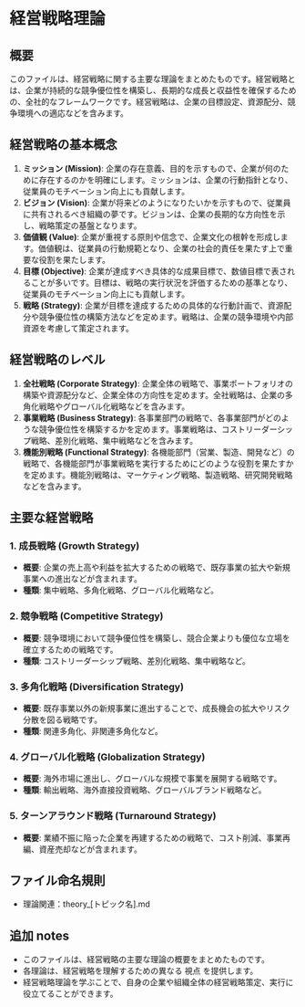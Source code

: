 # 経営戦略理論

## 概要
このファイルは、経営戦略に関する主要な理論をまとめたものです。経営戦略とは、企業が持続的な競争優位性を構築し、長期的な成長と収益性を確保するための、全社的なフレームワークです。経営戦略は、企業の目標設定、資源配分、競争環境への適応などを含みます。

## 経営戦略の基本概念

1. **ミッション (Mission)**: 企業の存在意義、目的を示すもので、企業が何のために存在するのかを明確にします。ミッションは、企業の行動指針となり、従業員のモチベーション向上にも貢献します。
2. **ビジョン (Vision)**: 企業が将来どのようになりたいかを示すもので、従業員に共有されるべき組織の夢です。ビジョンは、企業の長期的な方向性を示し、戦略策定の基盤となります。
3. **価値観 (Value)**: 企業が重視する原則や信念で、企業文化の根幹を形成します。価値観は、従業員の行動規範となり、企業の社会的責任を果たす上で重要な役割を果たします。
4. **目標 (Objective)**: 企業が達成すべき具体的な成果目標で、数値目標で表されることが多いです。目標は、戦略の実行状況を評価するための基準となり、従業員のモチベーション向上にも貢献します。
5. **戦略 (Strategy)**: 企業が目標を達成するための具体的な行動計画で、資源配分や競争優位性の構築方法などを定めます。戦略は、企業の競争環境や内部資源を考慮して策定されます。

## 経営戦略のレベル

1. **全社戦略 (Corporate Strategy)**: 企業全体の戦略で、事業ポートフォリオの構築や資源配分など、企業全体の方向性を定めます。全社戦略は、企業の多角化戦略やグローバル化戦略などを含みます。
2. **事業戦略 (Business Strategy)**: 各事業部門の戦略で、各事業部門がどのような競争優位性を構築するかを定めます。事業戦略は、コストリーダーシップ戦略、差別化戦略、集中戦略などを含みます。
3. **機能別戦略 (Functional Strategy)**: 各機能部門（営業、製造、開発など）の戦略で、各機能部門が事業戦略を実行するためにどのような役割を果たすかを定めます。機能別戦略は、マーケティング戦略、製造戦略、研究開発戦略などを含みます。

## 主要な経営戦略

### 1. 成長戦略 (Growth Strategy)

- **概要**: 企業の売上高や利益を拡大するための戦略で、既存事業の拡大や新規事業への進出などが含まれます。
- **種類**: 集中戦略、多角化戦略、グローバル化戦略など。

### 2. 競争戦略 (Competitive Strategy)

- **概要**: 競争環境において競争優位性を構築し、競合企業よりも優位な立場を確立するための戦略です。
- **種類**: コストリーダーシップ戦略、差別化戦略、集中戦略など。

### 3. 多角化戦略 (Diversification Strategy)

- **概要**: 既存事業以外の新規事業に進出することで、成長機会の拡大やリスク分散を図る戦略です。
- **種類**: 関連多角化、非関連多角化など。

### 4. グローバル化戦略 (Globalization Strategy)

- **概要**: 海外市場に進出し、グローバルな規模で事業を展開する戦略です。
- **種類**: 輸出戦略、海外直接投資戦略、グローバルブランド戦略など。

### 5. ターンアラウンド戦略 (Turnaround Strategy)

- **概要**: 業績不振に陥った企業を再建するための戦略で、コスト削減、事業再編、資産売却などが含まれます。

## ファイル命名規則
- 理論関連：theory_[トピック名].md

## 追加 notes
- このファイルは、経営戦略の主要な理論の概要をまとめたものです。
- 各理論は、経営戦略を理解するための異なる 視点 を提供します。
- 経営戦略理論を学ぶことで、自身の企業や組織全体の経営戦略策定、実行に役立てることができます。